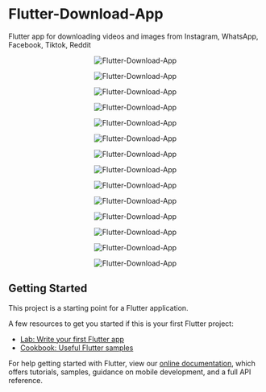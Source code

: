 # Flutter-Download-App
Flutter app for downloading videos and images from Instagram, WhatsApp, Facebook, Tiktok, Reddit


<p align="center">
  <img src="Documentation/Artboard – 2.png" alt="Flutter-Download-App" title="Screenshot">
</p>

<p align="center">
  <img src="Documentation/Artboard – 3.png" alt="Flutter-Download-App" title="Screenshot">
</p>

<p align="center">
  <img src="Documentation/Artboard – 4.png" alt="Flutter-Download-App" title="Screenshot">
</p>

<p align="center">
  <img src="Documentation/screenshot_1.png" alt="Flutter-Download-App" title="Screenshot">
</p>
<p align="center">
  <img src="Documentation/screenshot_2.png" alt="Flutter-Download-App" title="Screenshot">
</p>
<p align="center">
  <img src="Documentation/screenshot_3.png" alt="Flutter-Download-App" title="Screenshot">
</p>
<p align="center">
  <img src="Documentation/screenshot_4.png" alt="Flutter-Download-App" title="Screenshot">
</p>
<p align="center">
  <img src="Documentation/screenshot_5.png" alt="Flutter-Download-App" title="Screenshot">
</p>
<p align="center">
  <img src="Documentation/screenshot_6.png" alt="Flutter-Download-App" title="Screenshot">
</p>
<p align="center">
  <img src="Documentation/screenshot_7.png" alt="Flutter-Download-App" title="Screenshot">
</p>
<p align="center">
  <img src="Documentation/screenshot_8.png" alt="Flutter-Download-App" title="Screenshot">
</p>
<p align="center">
  <img src="Documentation/screenshot_9.png" alt="Flutter-Download-App" title="Screenshot">
</p>
<p align="center">
  <img src="Documentation/screenshot_10.png" alt="Flutter-Download-App" title="Screenshot">
</p>
<p align="center">
  <img src="Documentation/screenshot_11.png" alt="Flutter-Download-App" title="Screenshot">
</p>

## Getting Started

This project is a starting point for a Flutter application.

A few resources to get you started if this is your first Flutter project:

- [Lab: Write your first Flutter app](https://flutter.dev/docs/get-started/codelab)
- [Cookbook: Useful Flutter samples](https://flutter.dev/docs/cookbook)

For help getting started with Flutter, view our
[online documentation](https://flutter.dev/docs), which offers tutorials,
samples, guidance on mobile development, and a full API reference.
